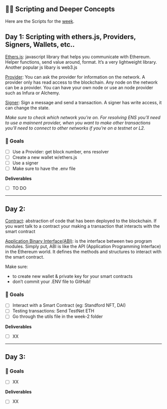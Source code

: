 ## 👩‍🚀 Scripting and Deeper Concepts 

Here are the Scripts for the [week]([https://github.com/carletex/week2-scripts/tree/main/day1](https://github.com/carletex/week2-scripts)). 


## Day 1: Scripting with ethers.js, Providers, Signers, Wallets, etc..

[Ethers.js](https://docs.ethers.io/v5/): javascript library that helps you communicate with Ethereum. Helper functions, send value around, format. It’s a very lightweight library.
Another popular js libary is web3.js

[Provider](https://docs.ethers.io/v5/api/providers/): You can ask the provider for information on the network. A provider only has read access to the blockchain. Any node on the network can be a provider. You can have your own node or use an node provider such as Infura or Alchemy. 

[Signer](https://docs.ethers.io/v5/api/signer/): Sign a message and send a transaction. A signer has write access, it can change the state. 

*Make sure to check which network you’re on. For resolving ENS you’ll need to use a mainnent provider, when you want to make other transactions you’ll need to connect to other networks if you’re on a testnet or L2.*

### 🥅 Goals
- [ ] Use a Provider: get block number, ens resolver 
- [ ] Create a new wallet w/ethers.js
- [ ] Use a signer 
- [ ] Make sure to have the .env file 

**Deliverables**
- [ ] TO DO 

----

## Day 2: 

[Contract](https://docs.ethers.io/v5/api/contract/contract/): abstraction of code that has been deployed to the blockchain. If you want talk to a contract your making a transaction that interacts with the smart contract

[Application Binary Interface(ABI)](https://docs.ethers.io/v5/api/utils/abi/): is the interface between two program modules. Simply put, ABI is like the API (Application Programming Interface) in the Ethereum world. It defines the methods and structures to interact with the smart contract.

Make sure:
- to create new wallet & private key for your smart contracts
- don’t commit your .ENV file to GitHub! 

### 🥅 Goals
- [ ] Interact with a Smart Contract (eg: Standford NFT, DAI) 
- [ ] Testing transactions: Send TestNet ETH
- [ ] Go through the utils file in the week-2 folder

**Deliverables**
- [ ] XX

----

## Day 3: 

### 🥅 Goals
- [ ] XX

**Deliverables**
- [ ] XX
